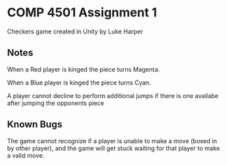 COMP 4501 Assignment 1
========================

Checkers game created in Unity
by Luke Harper

Notes
----------------
When a Red player is kinged the piece turns Magenta.

When a Blue player is kinged the piece turns Cyan.

A player cannot decline to perform additional jumps if there is one availabe after jumping the opponents piece

Known Bugs
----------------
The game cannot recognize if a player is unable to make a move (boxed in by other player), and the game will get stuck waiting for that player to make a valid move.